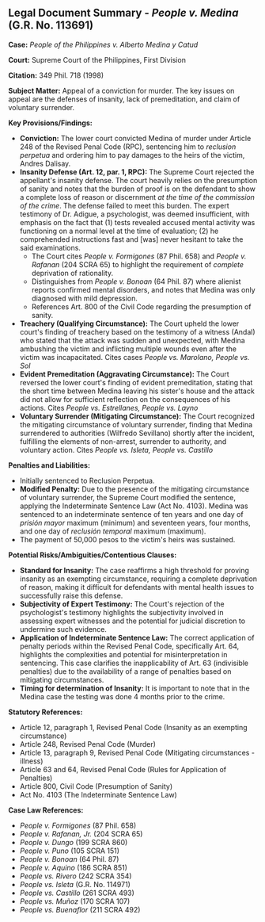 ## Legal Document Summary - *People v. Medina* (G.R. No. 113691)

**Case:** *People of the Philippines v. Alberto Medina y Catud*

**Court:** Supreme Court of the Philippines, First Division

**Citation:** 349 Phil. 718 (1998)

**Subject Matter:** Appeal of a conviction for murder. The key issues on appeal are the defenses of insanity, lack of premeditation, and claim of voluntary surrender.

**Key Provisions/Findings:**

*   **Conviction:** The lower court convicted Medina of murder under Article 248 of the Revised Penal Code (RPC), sentencing him to *reclusion perpetua* and ordering him to pay damages to the heirs of the victim, Andres Dalisay.
*   **Insanity Defense (Art. 12, par. 1, RPC):** The Supreme Court rejected the appellant's insanity defense. The court heavily relies on the presumption of sanity and notes that the burden of proof is on the defendant to show a complete loss of reason or discernment *at the time of the commission of the crime*. The defense failed to meet this burden. The expert testimony of Dr. Adigue, a psychologist, was deemed insufficient, with emphasis on the fact that (1) tests revealed accused mental activity was functioning on a normal level at the time of evaluation; (2) he comprehended instructions fast and [was] never hesitant to take the said examinations.
    *   The Court cites *People v. Formigones* (87 Phil. 658) and *People v. Rafanan* (204 SCRA 65) to highlight the requirement of *complete* deprivation of rationality.
    *   Distinguishes from *People v. Bonoan* (64 Phil. 87) where alienist reports confirmed mental disorders, and notes that Medina was only diagnosed with mild depression.
    *   References Art. 800 of the Civil Code regarding the presumption of sanity.
*   **Treachery (Qualifying Circumstance):** The Court upheld the lower court's finding of treachery based on the testimony of a witness (Andal) who stated that the attack was sudden and unexpected, with Medina ambushing the victim and inflicting multiple wounds even after the victim was incapacitated. Cites cases *People vs. Marolano, People vs. Sol*
*   **Evident Premeditation (Aggravating Circumstance):** The Court reversed the lower court's finding of evident premeditation, stating that the short time between Medina leaving his sister's house and the attack did not allow for sufficient reflection on the consequences of his actions. Cites *People vs. Estrellanes, People vs. Layno*
*   **Voluntary Surrender (Mitigating Circumstance):** The Court recognized the mitigating circumstance of voluntary surrender, finding that Medina surrendered to authorities (Wilfredo Sevillano) shortly after the incident, fulfilling the elements of non-arrest, surrender to authority, and voluntary action. Cites *People vs. Isleta, People vs. Castillo*

**Penalties and Liabilities:**

*   Initially sentenced to Reclusion Perpetua.
*   **Modified Penalty:** Due to the presence of the mitigating circumstance of voluntary surrender, the Supreme Court modified the sentence, applying the Indeterminate Sentence Law (Act No. 4103). Medina was sentenced to an indeterminate sentence of ten years and one day of *prisión mayor* maximum (minimum) and seventeen years, four months, and one day of *reclusión temporal* maximum (maximum).
*   The payment of 50,000 pesos to the victim's heirs was sustained.

**Potential Risks/Ambiguities/Contentious Clauses:**

*   **Standard for Insanity:** The case reaffirms a high threshold for proving insanity as an exempting circumstance, requiring a complete deprivation of reason, making it difficult for defendants with mental health issues to successfully raise this defense.
*   **Subjectivity of Expert Testimony:** The Court's rejection of the psychologist's testimony highlights the subjectivity involved in assessing expert witnesses and the potential for judicial discretion to undermine such evidence.
*   **Application of Indeterminate Sentence Law:** The correct application of penalty periods within the Revised Penal Code, specifically Art. 64, highlights the complexities and potential for misinterpretation in sentencing. This case clarifies the inapplicability of Art. 63 (indivisible penalties) due to the availability of a range of penalties based on mitigating circumstances.
*   **Timing for determination of Insanity:** It is important to note that in the Medina case the testing was done 4 months prior to the crime.

**Statutory References:**

*   Article 12, paragraph 1, Revised Penal Code (Insanity as an exempting circumstance)
*   Article 248, Revised Penal Code (Murder)
*   Article 13, paragraph 9, Revised Penal Code (Mitigating circumstances - illness)
*   Article 63 and 64, Revised Penal Code (Rules for Application of Penalties)
*   Article 800, Civil Code (Presumption of Sanity)
*   Act No. 4103 (The Indeterminate Sentence Law)

**Case Law References:**

*   *People v. Formigones* (87 Phil. 658)
*   *People v. Rafanan, Jr.* (204 SCRA 65)
*   *People v. Dungo* (199 SCRA 860)
*   *People v. Puno* (105 SCRA 151)
*   *People v. Bonoan* (64 Phil. 87)
*   *People v. Aquino* (186 SCRA 851)
*   *People vs. Rivero* (242 SCRA 354)
*   *People vs. Isleta* (G.R. No. 114971)
*   *People vs. Castillo* (261 SCRA 493)
*   *People vs. Muñoz* (170 SCRA 107)
*   *People vs. Buenaflor* (211 SCRA 492)
